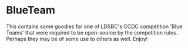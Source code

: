 # BlueTeam
This contains some goodies for one of LDSBC's CCDC competition 'Blue Teams' that were required to be open-source by the competition rules. Perhaps they may be of some use to others as well. Enjoy!
